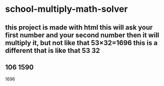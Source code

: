 # school-multiply-math-solver
this project is made with html this will ask your first number and your second number then it will multiply it, but not like that 53×32=1696 this is a different that is like that
  53
  32
  --
 106
1590
----
1696
